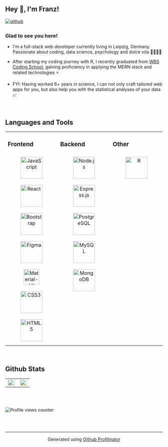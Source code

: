 ## Hey 👋, I'm Franz!  
  

<a href="https://github.com/tuttiamore" target="_blank">
<img src=https://img.shields.io/badge/github-%2324292e.svg?&style=for-the-badge&logo=github&logoColor=white alt=github style="margin-bottom: 5px;" />
</a>  
  



### Glad to see you here!  
- I'm a full-stack web developer currently living in Leipzig, Germany. Passionate about coding, data science, psychology and dolce vita 👨‍💻💙🍕
  
- After starting my coding journey with R, I recently graduated from [WBS Coding School](https://www.wbscodingschool.com/), gaining proficiency in applying the MERN stack and related technologies ⚡    

- FYI: Having worked 6+ years in science, I can not only craft tailored web apps for you, but also help you with the statistical analyses of your data 📈  
  

<br/>  


<!-- ## Rapidfire  
<table><tr><td valign="top" width="50%">



</td><td valign="top" width="50%">



</td></tr></table>  

<br/>   -->


## Languages and Tools

<table><tr><td valign="top" width="33%">

### Frontend  
<div align="center">  
<img style="margin: 10px" src="https://profilinator.rishav.dev/skills-assets/javascript-original.svg" alt="JavaScript" height="70" /> 
<img style="margin: 10px" src="https://profilinator.rishav.dev/skills-assets/react-original-wordmark.svg" alt="React" height="70" />  
<img style="margin: 10px" src="https://profilinator.rishav.dev/skills-assets/bootstrap-plain.svg" alt="Bootstrap" height="70" />  
<img style="margin: 10px" src="https://profilinator.rishav.dev/skills-assets/figma-icon.svg" alt="Figma" height="70" />  
<img style="margin: 10px" src="https://cdn.worldvectorlogo.com/logos/material-ui-1.svg" alt="Material-UI" height="50" />  
<img style="margin: 10px" src="https://profilinator.rishav.dev/skills-assets/css3-original-wordmark.svg" alt="CSS3" height="70" />  
<img style="margin: 10px" src="https://profilinator.rishav.dev/skills-assets/html5-original-wordmark.svg" alt="HTML5" height="70" />  
</div>

</td><td valign="top" width="33%">



### Backend  
<div align="center">  
<img style="margin: 10px" src="https://profilinator.rishav.dev/skills-assets/nodejs-original-wordmark.svg" alt="Node.js" height="70" />  
<img style="margin: 10px" src="https://profilinator.rishav.dev/skills-assets/express-original-wordmark.svg" alt="Express.js" height="70" />  
  <img style="margin: 10px" src="https://profilinator.rishav.dev/skills-assets/postgresql-original-wordmark.svg" alt="PostgreSQL" height="70" />  
<img style="margin: 10px" src="https://profilinator.rishav.dev/skills-assets/mysql-original-wordmark.svg" alt="MySQL" height="70" /> 
<img style="margin: 10px" src="https://profilinator.rishav.dev/skills-assets/mongodb-original-wordmark.svg" alt="MongoDB" height="70" />  
</div>

</td><td valign="top" width="33%">



### Other  
<div align="center">  

<img style="margin: 10px" src="https://profilinator.rishav.dev/skills-assets/r.svg" alt="R" height="70" />  
</div>

</td></tr></table>  

<br/>  



## Github Stats  
<table><tr><td valign="top" width="50%">

<img src="https://github-readme-stats.vercel.app/api?username=tuttiamore&show_icons=true&count_private=true&hide_border=true" align="left" style="width: 100%" />

</td><td valign="top" width="50%">

<img src="https://github-readme-stats.vercel.app/api/top-langs/?username=tuttiamore&hide_border=true&layout=compact" align="left" style="width: 100%" />

</td></tr></table>  

<br/>  

  
  

<br/>  

![Profile views counter](https://komarev.com/ghpvc/?username=tuttiamore&&style=flat-square)  
  

<br/>  


<br />

----
<div align="center">Generated using <a href="https://profilinator.rishav.dev/" target="_blank">Github Profilinator</a></div>
